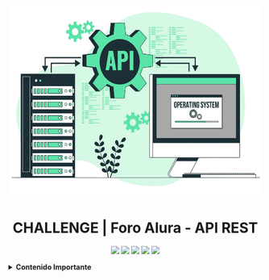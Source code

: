<p align="center">
  <img center src="img/api-rest.png" width="610" height="380"></img>
</p>

<h1 align="center"> CHALLENGE | Foro Alura - API REST </h1>

<p align="center">
  <code><img width="120" src="https://springdoc.org/img/banner-logo.svg"></code>
  <code><img width="50" src="https://cdn.worldvectorlogo.com/logos/intellij-idea-1.svg"></code>
  <code><img width="90" src="https://www.vectorlogo.zone/logos/java/java-ar21.svg"></code>
  <code><img width="90" src="https://www.vectorlogo.zone/logos/mysql/mysql-ar21.svg"></code>
  <code><img width="95" src="https://www.vectorlogo.zone/logos/springio/springio-ar21.svg"></code>  
</p>
<b>

<details>
  <summary>
    Contenido Importante
  </summary>

## 📝 Descripción

La API-REST de Foro Alura es una aplicación backend desarrollada para facilitar funcionalidades de foros de discusión. Construida con Java y Spring Boot, MySql, contruyendo metodos y endpoints robustos para gestionar tópicos, mensajes, autenticación de usuarios y más. Esta API se integra perfectamente con MySQL para el almacenamiento de datos y utiliza Srping Doc | Swagger para una documentación clara y detallada de la API.

## 🔨 Funcionalidades

* Registrar usuarios.
* Listar usuarios.
* Registrar topico.
* Listar topico.
* Registrar mensajes ...


</details>
